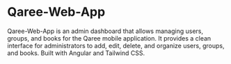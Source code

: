 # Qaree-Web-App
Qaree-Web-App is an admin dashboard that allows managing users, groups, and books for the Qaree mobile application. It provides a clean interface for administrators to add, edit, delete, and organize users, groups, and books. Built with Angular and Tailwind CSS.
